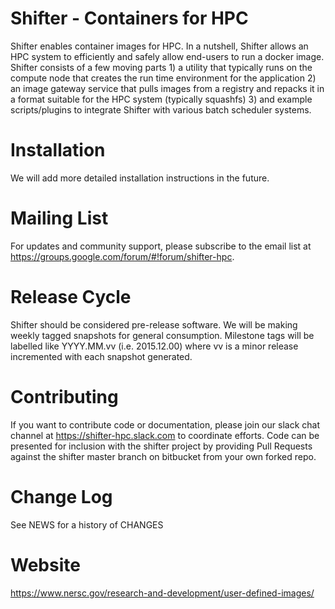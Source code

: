 # Shifter - Containers for HPC

Shifter enables container images for HPC.  In a nutshell, Shifter allows an HPC system to efficiently and safely allow end-users 
to run a docker image.  Shifter consists of a few moving parts 1) a utility that typically runs on the compute node that creates
the run time environment for the application 2) an image gateway service that pulls images from a registry and repacks it in a 
format suitable for the HPC system (typically squashfs) 3) and example scripts/plugins to integrate Shifter with various batch
scheduler systems.


# Installation

We will add more detailed installation instructions in the future.

# Mailing List

For updates and community support, please subscribe to the email list at https://groups.google.com/forum/#!forum/shifter-hpc.

# Release Cycle

Shifter should be considered pre-release software.  We will be making weekly tagged snapshots for general consumption.
Milestone tags will be labelled like YYYY.MM.vv (i.e. 2015.12.00) where vv is a minor release incremented with each snapshot
generated.

# Contributing

If you want to contribute code or documentation, please join our slack chat channel at https://shifter-hpc.slack.com to
coordinate efforts.  Code can be presented for inclusion with the shifter project by providing Pull Requests against the
shifter master branch on bitbucket from your own forked repo.

# Change Log

See NEWS for a history of CHANGES

# Website

https://www.nersc.gov/research-and-development/user-defined-images/
